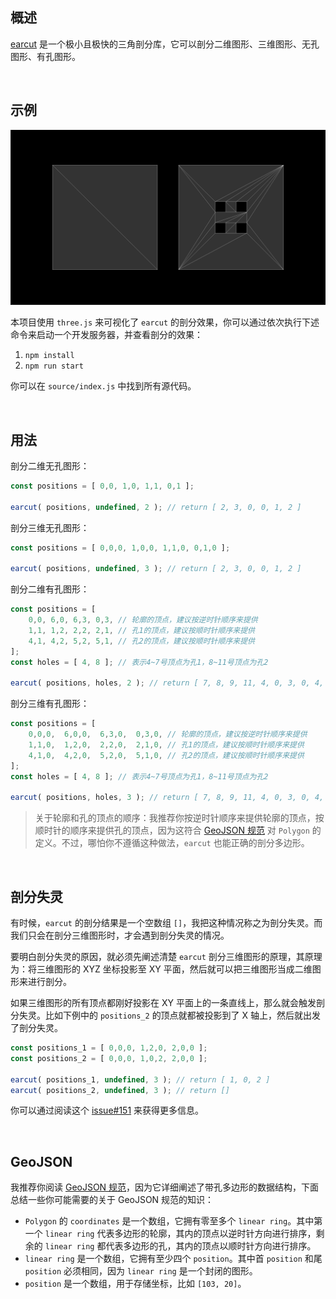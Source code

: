 ## 概述

[earcut](https://github.com/mapbox/earcut) 是一个极小且极快的三角剖分库，它可以剖分二维图形、三维图形、无孔图形、有孔图形。

<br />

## 示例

![example](./image-hosting/example.png)

本项目使用 `three.js` 来可视化了 `earcut` 的剖分效果，你可以通过依次执行下述命令来启动一个开发服务器，并查看剖分的效果：

1. `npm install`
2. `npm run start`

你可以在 `source/index.js` 中找到所有源代码。

<br />

## 用法

剖分二维无孔图形：

```javascript
const positions = [ 0,0, 1,0, 1,1, 0,1 ];

earcut( positions, undefined, 2 ); // return [ 2, 3, 0, 0, 1, 2 ]
```

剖分三维无孔图形：

```javascript
const positions = [ 0,0,0, 1,0,0, 1,1,0, 0,1,0 ];

earcut( positions, undefined, 3 ); // return [ 2, 3, 0, 0, 1, 2 ]
```

剖分二维有孔图形：

```javascript
const positions = [
    0,0, 6,0, 6,3, 0,3, // 轮廓的顶点，建议按逆时针顺序来提供
    1,1, 1,2, 2,2, 2,1, // 孔1的顶点，建议按顺时针顺序来提供
    4,1, 4,2, 5,2, 5,1, // 孔2的顶点，建议按顺时针顺序来提供
];
const holes = [ 4, 8 ]; // 表示4~7号顶点为孔1，8~11号顶点为孔2

earcut( positions, holes, 2 ); // return [ 7, 8, 9, 11, 4, 0, 3, 0, 4, 6, 7, 9, 11, 0, 1, 3, 4, 5, 10, 11, 1, 2, 3, 5, 10, 1, 2, 2, 5, 6, 9, 10, 2, 2, 6, 9 ]
```

剖分三维有孔图形：

```javascript
const positions = [
    0,0,0,  6,0,0,  6,3,0,  0,3,0, // 轮廓的顶点，建议按逆时针顺序来提供
    1,1,0,  1,2,0,  2,2,0,  2,1,0, // 孔1的顶点，建议按顺时针顺序来提供
    4,1,0,  4,2,0,  5,2,0,  5,1,0, // 孔2的顶点，建议按顺时针顺序来提供
];
const holes = [ 4, 8 ]; // 表示4~7号顶点为孔1，8~11号顶点为孔2

earcut( positions, holes, 3 ); // return [ 7, 8, 9, 11, 4, 0, 3, 0, 4, 6, 7, 9, 11, 0, 1, 3, 4, 5, 10, 11, 1, 2, 3, 5, 10, 1, 2, 2, 5, 6, 9, 10, 2, 2, 6, 9 ]
```

> 关于轮廓和孔的顶点的顺序：我推荐你按逆时针顺序来提供轮廓的顶点，按顺时针的顺序来提供孔的顶点，因为这符合 [GeoJSON 规范](https://datatracker.ietf.org/doc/html/rfc7946) 对 `Polygon` 的定义。不过，哪怕你不遵循这种做法，`earcut` 也能正确的剖分多边形。

<br />

## 剖分失灵

有时候，`earcut` 的剖分结果是一个空数组 `[]`，我把这种情况称之为剖分失灵。而我们只会在剖分三维图形时，才会遇到剖分失灵的情况。

要明白剖分失灵的原因，就必须先阐述清楚 `earcut` 剖分三维图形的原理，其原理为：将三维图形的 XYZ 坐标投影至 XY 平面，然后就可以把三维图形当成二维图形来进行剖分。

如果三维图形的所有顶点都刚好投影在 XY 平面上的一条直线上，那么就会触发剖分失灵。比如下例中的 `positions_2` 的顶点就都被投影到了 X 轴上，然后就出发了剖分失灵。

```javascript
const positions_1 = [ 0,0,0, 1,2,0, 2,0,0 ];
const positions_2 = [ 0,0,0, 1,0,2, 2,0,0 ];

earcut( positions_1, undefined, 3 ); // return [ 1, 0, 2 ]
earcut( positions_2, undefined, 3 ); // return []
```

你可以通过阅读这个 [issue#151](https://github.com/mapbox/earcut/issues/151) 来获得更多信息。

<br />

## GeoJSON

我推荐你阅读 [GeoJSON 规范](https://datatracker.ietf.org/doc/html/rfc7946)，因为它详细阐述了带孔多边形的数据结构，下面总结一些你可能需要的关于 GeoJSON 规范的知识：

- `Polygon` 的 `coordinates` 是一个数组，它拥有零至多个 `linear ring`。其中第一个 `linear ring` 代表多边形的轮廓，其内的顶点以逆时针方向进行排序，剩余的 `linear ring` 都代表多边形的孔，其内的顶点以顺时针方向进行排序。
- `linear ring` 是一个数组，它拥有至少四个 `position`。其中首 `position` 和尾 `position` 必须相同，因为 `linear ring` 是一个封闭的图形。
- `position` 是一个数组，用于存储坐标，比如 `[103, 20]`。

<br />

